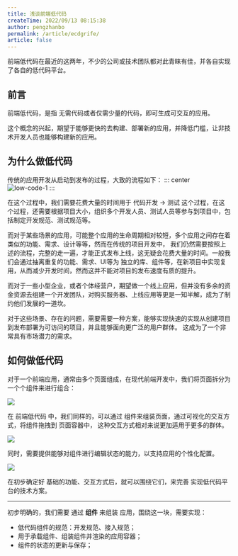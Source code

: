 ```yaml
---
title: 浅谈前端低代码
createTime: 2022/09/13 08:15:38
author: pengzhanbo
permalink: /article/ecdgrife/
article: false
---
```


前端低代码在最近的这两年，不少的公司或技术团队都对此青睐有佳，并各自实现了各自的低代码平台。

<!-- more -->

## 前言

前端低代码，是指 无需代码或者仅需少量的代码，即可生成可交互的应用。

这个概念的兴起，期望于能够更快的去构建、部署新的应用，并降低门槛，让非技术开发人员也能够构建新的应用。

## 为什么做低代码

传统的应用开发从启动到发布的过程，大致的流程如下：
::: center
![low-code-1](//assets.processon.com/chart_image/6320a2fb637689341d579d34.png)
:::

在这个过程中，我们需要花费大量的时间用于 代码开发 -> 测试 这个过程，在这个过程，还需要根据项目大小，组织多个开发人员、测试人员等参与到项目中，包括制定开发规范、测试规范等。

而对于某些场景的应用，可能整个应用的生命周期相对较短，多个应用之间存在着类似的功能、需求、设计等等，然而在传统的项目开发中，
我们仍然需要按照上述的流程，完整的走一遍，才能正式发布上线，这无疑会花费大量的时间。一般我们会通过抽离重复的功能、需求、UI等为
独立的库、组件等，在新项目中实现复用，从而减少开发时间，然而这并不能对项目的发布速度有质的提升。

而对于一些小型企业，或者个体经营户，期望做一个线上应用，但并没有多余的资金资源去组建一个开发团队，对购买服务器、上线应用等更是一知半解，成为了制约他们发展的一道坎。

对于这些场景、存在的问题，需要需要一种方案，能够实现快速的实现从创建项目到发布部署为可访问的项目，并且能够面向更广泛的用户群体。
这成为了一个非常具有市场潜力的需求。

## 如何做低代码

对于一个前端应用，通常由多个页面组成，在现代前端开发中，我们将页面拆分为一个个组件来进行组合：

![](//assets.processon.com/chart_image/6320ccbf1efad46b0aa9d631.png)

在 前端低代码 中，我们同样的，可以通过 组件来组装页面，通过可视化的交互方式，将组件拖拽到 页面容器中，
这种交互方式相对来说更加适用于更多的群体。

![](//assets.processon.com/chart_image/6320d1830e3e743f58315ed7.png)

同时，需要提供能够对组件进行编辑状态的能力，以支持应用的个性化配置。

![](//assets.processon.com/chart_image/6321b4420e3e743f5833bbc8.png)

在初步确定好 基础的功能、交互方式后，就可以围绕它们，来完善 实现低代码平台的技术方案。

----

初步明确的，我们需要 通过 **组件** 来组装 应用，围绕这一块，需要实现：

- 低代码组件的规范：开发规范、接入规范；
- 用于承载组件、组装组件并渲染的应用容器；
- 组件的状态的更新与保存；
